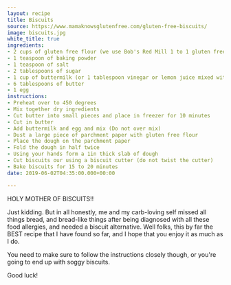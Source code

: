 ```yaml
---
layout: recipe
title: Biscuits
source: https://www.mamaknowsglutenfree.com/gluten-free-biscuits/
image: biscuits.jpg
white_title: true
ingredients:
- 2 cups of gluten free flour (we use Bob's Red Mill 1 to 1 gluten free flour)
- 1 teaspoon of baking powder
- 1 teaspoon of salt
- 2 tablespoons of sugar
- 1 cup of buttermilk (or 1 tablespoon vinegar or lemon juice mixed with milk)
- 6 tablespoons of butter
- 1 egg
instructions:
- Preheat over to 450 degrees
- Mix together dry ingredients
- Cut butter into small pieces and place in freezer for 10 minutes
- Cut in butter
- Add buttermilk and egg and mix (Do not over mix)
- Dust a large piece of parchment paper with gluten free flour
- Place the dough on the parchment paper
- Fold the dough in half twice
- Using your hands form a 1in thick slab of dough
- Cut biscuits our using a biscuit cutter (do not twist the cutter)
- Bake biscuits for 15 to 20 minutes
date: 2019-06-02T04:35:00.000+00:00

---
```

HOLY MOTHER OF BISCUITS!! 

Just kidding. But in all honestly, me and my carb-loving self missed all things bread, and bread-like things after being diagnosed with all these food allergies, and needed a biscuit alternative. Well folks, this by far the BEST recipe that I have found so far, and I hope that you enjoy it as much as I do. 

You need to make sure to follow the instructions closely though, or you're going to end up with soggy biscuits. 

Good luck! 